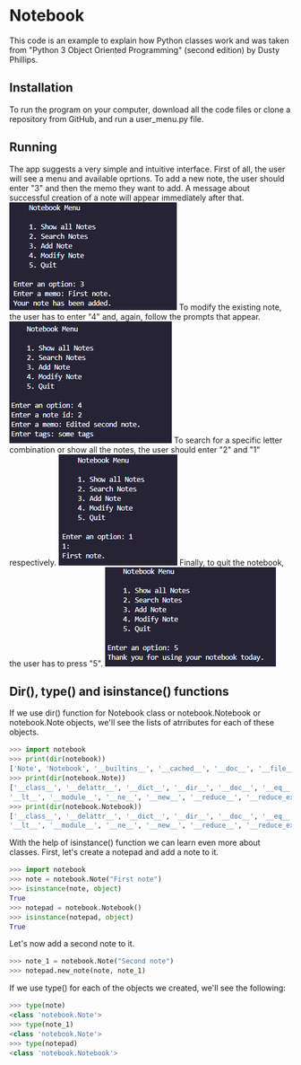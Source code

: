# Notebook
This code is an example to explain how Python classes work and was taken from "Python 3 Object Oriented Programming" (second edition) by Dusty Phillips.

## Installation
To run the program on your computer, download all the code files or clone a repository from GitHub, and run a user_menu.py file.
## Running
The app suggests a very simple and intuitive interface. First of all, the user will see a menu and available oprtions. To add a new note, the user should enter "3" and then the memo they want to add. A message about successful creation of a note will appear immediately after that.  
![Starting work](starting.png?raw="text")
To modify the existing note, the user has to enter "4" and, again, follow the prompts that appear.
![Starting work](modify_note.png?raw="text")
To search for a specific letter combination or show all the notes, the user should enter "2" and "1" respectively.
![Starting work](show_notes.png?raw="text")
Finally, to quit the notebook, the user has to press "5". 
![Starting work](final.png?raw="text")
## Dir(), type() and isinstance() functions
If we use dir() function for Notebook class or notebook.Notebook or notebook.Note objects, we'll see the lists of atrributes for each of these objects.
```python
>>> import notebook
>>> print(dir(notebook))
['Note', 'Notebook', '__builtins__', '__cached__', '__doc__', '__file__', '__loader__', '__name__', '__package__', '__spec__', 'datetime', 'last_id']
>>> print(dir(notebook.Note))
['__class__', '__delattr__', '__dict__', '__dir__', '__doc__', '__eq__', '__format__', '__ge__', '__getattribute__', '__gt__', '__hash__', '__init__', '__init_subclass__', '__le__',
'__lt__', '__module__', '__ne__', '__new__', '__reduce__', '__reduce_ex__', '__repr__', '__setattr__', '__sizeof__', '__str__', '__subclasshook__', '__weakref__', 'match']
>>> print(dir(notebook.Notebook))
['__class__', '__delattr__', '__dict__', '__dir__', '__doc__', '__eq__', '__format__', '__ge__', '__getattribute__', '__gt__', '__hash__', '__init__', '__init_subclass__', '__le__',
'__lt__', '__module__', '__ne__', '__new__', '__reduce__', '__reduce_ex__', '__repr__', '__setattr__', '__sizeof__', '__str__', '__subclasshook__', '__weakref__', '_find_note', 'modify_memo', 'modify_tags', 'new_note', 'search']
```
With the help of isinstance() function we can learn even more about classes. First, let's create a notepad and add a note to it. 
```python
>>> import notebook
>>> note = notebook.Note("First note")
>>> isinstance(note, object)
True
>>> notepad = notebook.Notebook()
>>> isinstance(notepad, object)
True
```
Let's now add a second note to it.
```python
>>> note_1 = notebook.Note("Second note")
>>> notepad.new_note(note, note_1)
```
If we use type() for each of the objects we created, we'll see the following:
```python
>>> type(note)
<class 'notebook.Note'>
>>> type(note_1)
<class 'notebook.Note'>
>>> type(notepad)
<class 'notebook.Notebook'>
```
